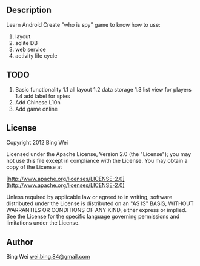 ## Description
Learn Android
Create "who is spy" game to know how to use:
1. layout
2. sqlite DB
3. web service
4. activity life cycle

## TODO
1. Basic functionality
1.1 all layout
1.2 data storage
1.3 list view for players
1.4 add label for spies
2. Add Chinese L10n
3. Add game online


## License
Copyright 2012 Bing Wei

Licensed under the Apache License, Version 2.0 (the "License");
you may not use this file except in compliance with the License.
You may obtain a copy of the License at

  [http://www.apache.org/licenses/LICENSE-2.0](http://www.apache.org/licenses/LICENSE-2.0)

Unless required by applicable law or agreed to in writing, software
distributed under the License is distributed on an "AS IS" BASIS,
WITHOUT WARRANTIES OR CONDITIONS OF ANY KIND, either express or implied.
See the License for the specific language governing permissions and
limitations under the License.


## Author
Bing Wei
[wei.bing.84@gmail.com](mailto:wei.bing.84@gmail.com)  


